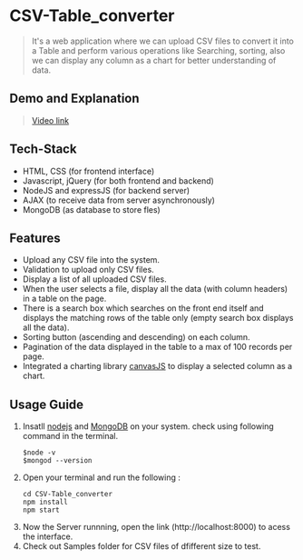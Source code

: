 # CSV-Table_converter
> It's a web application where we can upload CSV files to convert it into a Table and perform various operations like Searching, sorting, also we can display any column as a chart for better understanding of data. 

## Demo and Explanation

> [Video link]()

## Tech-Stack
* HTML, CSS (for frontend interface)
* Javascript, jQuery (for both frontend and backend)
* NodeJS and expressJS (for backend server)
* AJAX (to receive data  from server asynchronously)
* MongoDB (as database to store fles)

## Features
* Upload any CSV file into the system.
* Validation to upload only CSV files.
* Display a list of all uploaded CSV files.
* When the user selects a file, display all the data (with column headers) in a table on the page.
* There is a search box which searches on the front end itself and displays the matching rows of the table only (empty search box displays all the data).
* Sorting button (ascending and descending) on each column.
* Pagination of the data displayed in the table to a max of 100 records per page.
* Integrated a charting library [canvasJS](https://canvasjs.com/html5-javascript-column-chart/) to display a selected column as a chart.

## Usage Guide
1. Insatll [nodejs](https://nodejs.org/en/) and [MongoDB](https://www.mongodb.com/) on your system. check using following command in the terminal.
    ```
    $node -v
    $mongod --version
    ```
2. Open your terminal and run the following :
    ```
    cd CSV-Table_converter
    npm install
    npm start
    ```
 3. Now the Server runnning, open the link (http://localhost:8000) to acess the interface.
 4. Check out Samples folder for CSV files of dfifferent size to test.
